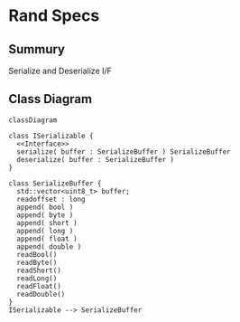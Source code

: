 # Rand Specs

## Summury

Serialize and Deserialize I/F

## Class Diagram

```mermaid
classDiagram

class ISerializable {
  <<Interface>>
  serialize( buffer : SerializeBuffer ) SerializeBuffer
  deserialize( buffer : SerializeBuffer )
}

class SerializeBuffer {
  std::vector<uint8_t> buffer;
  readoffset : long
  append( bool )
  append( byte )
  append( short )
  append( long )
  append( float )
  append( double )
  readBool()
  readByte()
  readShort()
  readLong()
  readFloat()
  readDouble()
}
ISerializable --> SerializeBuffer

```
